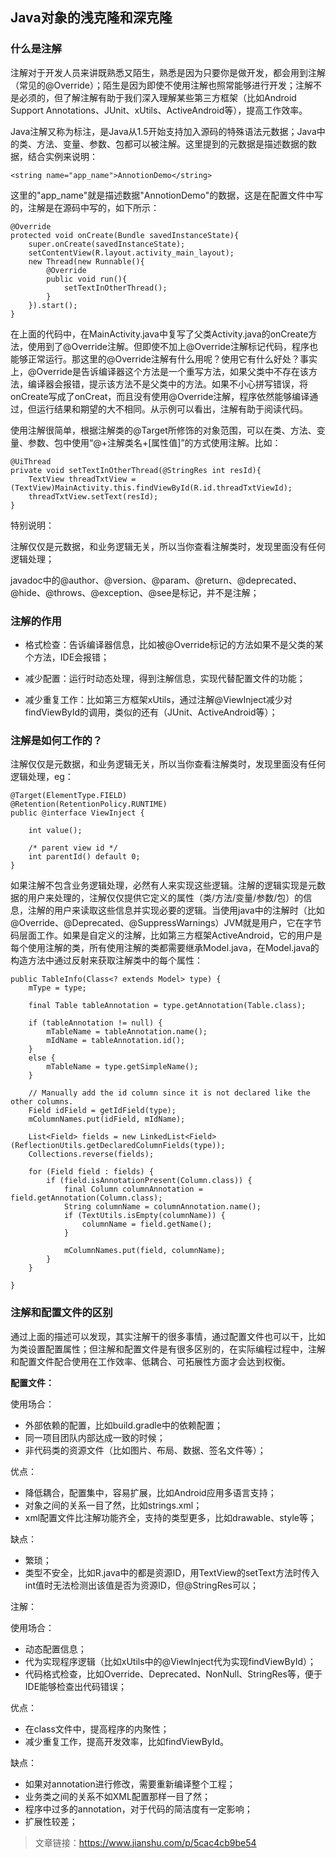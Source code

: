 ## Java对象的浅克隆和深克隆

### 什么是注解
注解对于开发人员来讲既熟悉又陌生，熟悉是因为只要你是做开发，都会用到注解（常见的@Override）；陌生是因为即使不使用注解也照常能够进行开发；注解不是必须的，但了解注解有助于我们深入理解某些第三方框架（比如Android Support Annotations、JUnit、xUtils、ActiveAndroid等），提高工作效率。

Java注解又称为标注，是Java从1.5开始支持加入源码的特殊语法元数据；Java中的类、方法、变量、参数、包都可以被注解。这里提到的元数据是描述数据的数据，结合实例来说明：

	<string name="app_name">AnnotionDemo</string>
	
这里的"app_name"就是描述数据"AnnotionDemo"的数据，这是在配置文件中写的，注解是在源码中写的，如下所示：

	@Override
	protected void onCreate(Bundle savedInstanceState){
		super.onCreate(savedInstanceState);
		setContentView(R.layout.activity_main_layout);
		new Thread(new Runnable(){
			@Override
			public void run(){
				setTextInOtherThread();
			}
		}).start();
	}
	
在上面的代码中，在MainActivity.java中复写了父类Activity.java的onCreate方法，使用到了@Override注解。但即使不加上@Override注解标记代码，程序也能够正常运行。那这里的@Override注解有什么用呢？使用它有什么好处？事实上，@Override是告诉编译器这个方法是一个重写方法，如果父类中不存在该方法，编译器会报错，提示该方法不是父类中的方法。如果不小心拼写错误，将onCreate写成了onCreat，而且没有使用@Override注解，程序依然能够编译通过，但运行结果和期望的大不相同。从示例可以看出，注解有助于阅读代码。

使用注解很简单，根据注解类的@Target所修饰的对象范围，可以在类、方法、变量、参数、包中使用“@+注解类名+[属性值]”的方式使用注解。比如：

	@UiThread
	private void setTextInOtherThread(@StringRes int resId){
		TextView threadTxtView = (TextView)MainActivity.this.findViewById(R.id.threadTxtViewId);
		threadTxtView.setText(resId);
	}
	
特别说明：

注解仅仅是元数据，和业务逻辑无关，所以当你查看注解类时，发现里面没有任何逻辑处理；

javadoc中的@author、@version、@param、@return、@deprecated、@hide、@throws、@exception、@see是标记，并不是注解；

### 注解的作用
+ 格式检查：告诉编译器信息，比如被@Override标记的方法如果不是父类的某个方法，IDE会报错；

+ 减少配置：运行时动态处理，得到注解信息，实现代替配置文件的功能；

+ 减少重复工作：比如第三方框架xUtils，通过注解@ViewInject减少对findViewById的调用，类似的还有（JUnit、ActiveAndroid等）；

### 注解是如何工作的？
注解仅仅是元数据，和业务逻辑无关，所以当你查看注解类时，发现里面没有任何逻辑处理，eg：

	@Target(ElementType.FIELD)
	@Retention(RetentionPolicy.RUNTIME)
	public @interface ViewInject {

		int value();

		/* parent view id */
		int parentId() default 0;
	}
	
如果注解不包含业务逻辑处理，必然有人来实现这些逻辑。注解的逻辑实现是元数据的用户来处理的，注解仅仅提供它定义的属性（类/方法/变量/参数/包）的信息，注解的用户来读取这些信息并实现必要的逻辑。当使用java中的注解时（比如@Override、@Deprecated、@SuppressWarnings）JVM就是用户，它在字节码层面工作。如果是自定义的注解，比如第三方框架ActiveAndroid，它的用户是每个使用注解的类，所有使用注解的类都需要继承Model.java，在Model.java的构造方法中通过反射来获取注解类中的每个属性：

	public TableInfo(Class<? extends Model> type) {
		mType = type;

		final Table tableAnnotation = type.getAnnotation(Table.class);

		if (tableAnnotation != null) {
			mTableName = tableAnnotation.name();
			mIdName = tableAnnotation.id();
		}
		else {
			mTableName = type.getSimpleName();
		}

		// Manually add the id column since it is not declared like the other columns.
		Field idField = getIdField(type);
		mColumnNames.put(idField, mIdName);

		List<Field> fields = new LinkedList<Field>(ReflectionUtils.getDeclaredColumnFields(type));
		Collections.reverse(fields);

		for (Field field : fields) {
			if (field.isAnnotationPresent(Column.class)) {
				final Column columnAnnotation = field.getAnnotation(Column.class);
				String columnName = columnAnnotation.name();
				if (TextUtils.isEmpty(columnName)) {
					columnName = field.getName();
				}

				mColumnNames.put(field, columnName);
			}
		}

	}
	
### 注解和配置文件的区别
通过上面的描述可以发现，其实注解干的很多事情，通过配置文件也可以干，比如为类设置配置属性；但注解和配置文件是有很多区别的，在实际编程过程中，注解和配置文件配合使用在工作效率、低耦合、可拓展性方面才会达到权衡。

**配置文件：** 

使用场合：
+ 外部依赖的配置，比如build.gradle中的依赖配置；
+ 同一项目团队内部达成一致的时候；
+ 非代码类的资源文件（比如图片、布局、数据、签名文件等）；

优点：
+ 降低耦合，配置集中，容易扩展，比如Android应用多语言支持；
+ 对象之间的关系一目了然，比如strings.xml；
+ xml配置文件比注解功能齐全，支持的类型更多，比如drawable、style等；

缺点：
+ 繁琐；
+ 类型不安全，比如R.java中的都是资源ID，用TextView的setText方法时传入int值时无法检测出该值是否为资源ID，但@StringRes可以；

注解：

使用场合：
+ 动态配置信息；
+ 代为实现程序逻辑（比如xUtils中的@ViewInject代为实现findViewById）；
+ 代码格式检查，比如Override、Deprecated、NonNull、StringRes等，便于IDE能够检查出代码错误；

优点：
+ 在class文件中，提高程序的内聚性；
+ 减少重复工作，提高开发效率，比如findViewById。

缺点：
+ 如果对annotation进行修改，需要重新编译整个工程；
+ 业务类之间的关系不如XML配置那样一目了然；
+ 程序中过多的annotation，对于代码的简洁度有一定影响；
+ 扩展性较差；


>文章链接：https://www.jianshu.com/p/5cac4cb9be54

